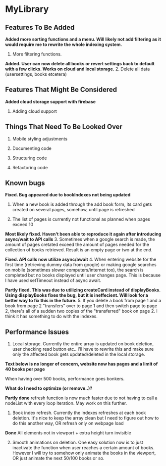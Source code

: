 # MyLibrary







## Features To Be Added

**Added more sorting functions and a menu. Will likely not add filtering as it would require me to rewrite the whole indexing system.**
1. More filtering functions.

**Added. User can now delete all books or revert settings back to default with a few clicks. Works on cloud and local storage.**
2. Delete all data (usersettings, books etcetera)

## Features That Might Be Considered

**Added cloud storage support with firebase**
1. Adding cloud support

## Things That Need To Be Looked Over

1. Mobile styling adjustments

2. Documenting code

3. Structuring code

4. Refactoring code

## Known bugs

**Fixed. Bug appeared due to bookIndexes not being updated**
1. When a new book is added through the add book form, its card gets created on several pages, somehow, until page is refreshed

2. The list of pages is currently not functional as planned when pages exceed 10

**Most likely fixed. Haven't been able to reproduce it again after introducing async/wait to API calls**
3. Sometimes when a google search is made, the amount of pages cretated exceed the amount of pages needed for the collection of books retrieved. Result is an empty page or two at the end.

**Fixed. API calls now utilize async/await**
4. When entering website for the first time (retrieving dummy data from google) or making google searches on mobile (sometimes slower computers/internet too), the search is completed but no books displayed until user changes page. This is because I have used setTimeout instead of async await.

**Partly fixed. This was due to utilizing createCard instead of displayBooks. Using displayBooks fixes the bug, but it is ineffecient. Will look for a better way to fix this in the future.**
5. If you delete a book from page 1 and a book from page 2 "transfers" over to page 1 and then switch page to page 2, there's all of a sudden two copies of the "transferred" book on page 2. I think it has something to do with the indexes.



## Performance Issues

1. Local storage. Currently the entire array is updated on book deletion, user checking read button etc.. I'll have to rewrite this and make sure only the affected book gets updated/deleted in the local storage.

**Text below is no longer of concern, website now has pages and a limit of 40 books per page**

When having over 500 books, performance goes bonkers.

**What do I need to optimize (or remove..)?**

**Partly done** refresh function is now much faster due to not having to call a nodeList with every loop iteration. May work on this further.

1. Book index refresh. Currently the indexes refreshes at each book deletion. It's nice to keep the array clean but I need to figure out how to do this another way, OR refresh only on webpage load

**Done** All elements not in viewport + extra height turn invisible

2. Smooth animations on deletion. One easy solution now is to just inactivate the function when user reaches a certain amount of books. However I will try to somehow only animate the books in the viewport, OR just animate the next 50/100 books or so.
